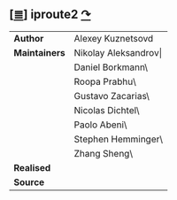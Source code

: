 <!--
File          : iproute2.md

Created       : Wed 17 Feb 2016 02:44:12
Last Modified : Wed 17 Feb 2016 03:14:15
Maintainer    : sharlatan
-->

[[≣](../README.md#Index "Index")]
iproute2 [↷](https://www.gnu.org/software/binutils/)
----------------------------------------------------

|                 |                     |
| --------------- | ------------------- |
| __Author__      | Alexey Kuznetsovd   |
| __Maintainers__ | Nikolay Aleksandrov\|
|                 | Daniel Borkmann\    |
|                 | Roopa Prabhu\       |
|                 | Gustavo Zacarias\   |
|                 | Nicolas Dichtel\    |
|                 | Paolo Abeni\        |
|                 | Stephen Hemminger\  |
|                 | Zhang Sheng\        |
| __Realised__    |                     |
| __Source__      |                     |
